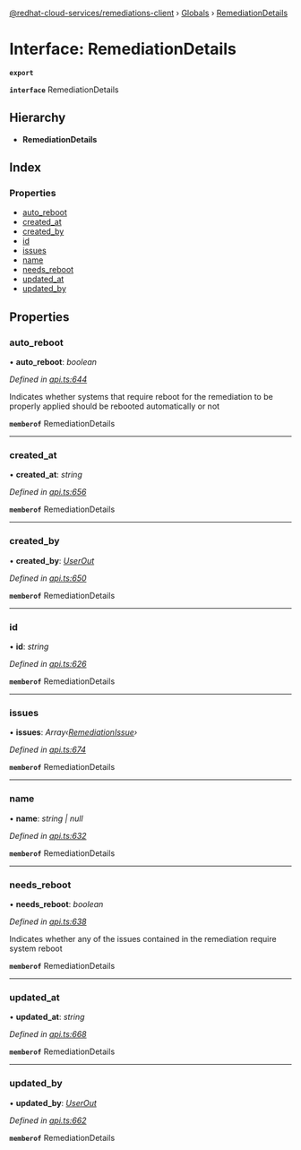 [@redhat-cloud-services/remediations-client](../README.md) › [Globals](../globals.md) › [RemediationDetails](remediationdetails.md)

# Interface: RemediationDetails

**`export`** 

**`interface`** RemediationDetails

## Hierarchy

* **RemediationDetails**

## Index

### Properties

* [auto_reboot](remediationdetails.md#auto_reboot)
* [created_at](remediationdetails.md#created_at)
* [created_by](remediationdetails.md#created_by)
* [id](remediationdetails.md#id)
* [issues](remediationdetails.md#issues)
* [name](remediationdetails.md#name)
* [needs_reboot](remediationdetails.md#needs_reboot)
* [updated_at](remediationdetails.md#updated_at)
* [updated_by](remediationdetails.md#updated_by)

## Properties

###  auto_reboot

• **auto_reboot**: *boolean*

*Defined in [api.ts:644](https://github.com/RedHatInsights/javascript-clients/blob/master/packages/remediations/api.ts#L644)*

Indicates whether systems that require reboot for the remediation to be properly applied should be rebooted automatically or not

**`memberof`** RemediationDetails

___

###  created_at

• **created_at**: *string*

*Defined in [api.ts:656](https://github.com/RedHatInsights/javascript-clients/blob/master/packages/remediations/api.ts#L656)*

**`memberof`** RemediationDetails

___

###  created_by

• **created_by**: *[UserOut](userout.md)*

*Defined in [api.ts:650](https://github.com/RedHatInsights/javascript-clients/blob/master/packages/remediations/api.ts#L650)*

**`memberof`** RemediationDetails

___

###  id

• **id**: *string*

*Defined in [api.ts:626](https://github.com/RedHatInsights/javascript-clients/blob/master/packages/remediations/api.ts#L626)*

**`memberof`** RemediationDetails

___

###  issues

• **issues**: *Array‹[RemediationIssue](remediationissue.md)›*

*Defined in [api.ts:674](https://github.com/RedHatInsights/javascript-clients/blob/master/packages/remediations/api.ts#L674)*

**`memberof`** RemediationDetails

___

###  name

• **name**: *string | null*

*Defined in [api.ts:632](https://github.com/RedHatInsights/javascript-clients/blob/master/packages/remediations/api.ts#L632)*

**`memberof`** RemediationDetails

___

###  needs_reboot

• **needs_reboot**: *boolean*

*Defined in [api.ts:638](https://github.com/RedHatInsights/javascript-clients/blob/master/packages/remediations/api.ts#L638)*

Indicates whether any of the issues contained in the remediation require system reboot

**`memberof`** RemediationDetails

___

###  updated_at

• **updated_at**: *string*

*Defined in [api.ts:668](https://github.com/RedHatInsights/javascript-clients/blob/master/packages/remediations/api.ts#L668)*

**`memberof`** RemediationDetails

___

###  updated_by

• **updated_by**: *[UserOut](userout.md)*

*Defined in [api.ts:662](https://github.com/RedHatInsights/javascript-clients/blob/master/packages/remediations/api.ts#L662)*

**`memberof`** RemediationDetails
